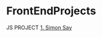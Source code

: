 # FrontEndProjects


JS PROJECT
<a href="https://simon-say-game-dar0.onrender.com/">1. Simon Say </a>
